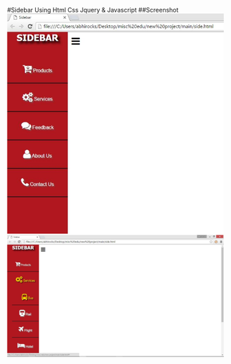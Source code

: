 #Sidebar
Using Html Css Jquery & Javascript
##Screenshot
![Sidebar](https://raw.githubusercontent.com/abhi-123/sidebar/master/screenshot/sidebar.JPG)
![Sidebar2](https://raw.githubusercontent.com/abhi-123/sidebar/master/screenshot/sidebar2.jpg)
